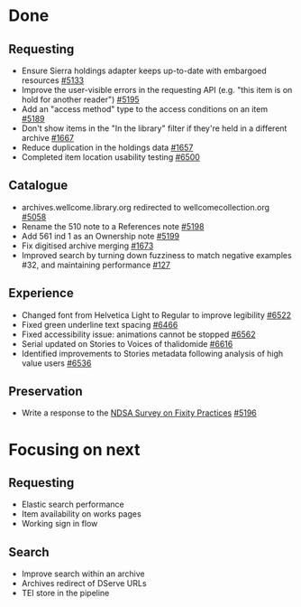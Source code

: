 # Done

## Requesting
-	Ensure Sierra holdings adapter keeps up-to-date with embargoed resources [#5133](https://github.com/wellcomecollection/platform/issues/5133)
-	Improve the user-visible errors in the requesting API (e.g. "this item is on hold for another reader") [#5195](https://github.com/wellcomecollection/platform/issues/5195)
-	Add an "access method" type to the access conditions on an item [#5189](https://github.com/wellcomecollection/platform/issues/5189)
-	Don't show items in the "In the library" filter if they're held in a different archive [#1667](https://github.com/wellcomecollection/catalogue-pipeline/pull/1667)
-	Reduce duplication in the holdings data [#1657](https://github.com/wellcomecollection/catalogue-pipeline/pull/1657)
-	Completed item location usability testing [#6500](https://github.com/wellcomecollection/wellcomecollection.org/issues/6500)


## Catalogue
-	archives.wellcome.library.org redirected to wellcomecollection.org [#5058](https://github.com/wellcomecollection/platform/issues/5058)
-	Rename the 510 note to a References note [#5198](https://github.com/wellcomecollection/platform/issues/5198)
-	Add 561 ind 1 as an Ownership note [#5199](https://github.com/wellcomecollection/platform/issues/5199)
-	Fix digitised archive merging [#1673](https://github.com/wellcomecollection/catalogue-pipeline/pull/1673)
-	Improved search by turning down fuzziness to match negative examples #32, and maintaining performance [#127](https://github.com/wellcomecollection/catalogue-api/issues/127)


## Experience
-	Changed font from Helvetica Light to Regular to improve legibility [#6522](https://github.com/wellcomecollection/wellcomecollection.org/issues/6522)
-	Fixed green underline text spacing [#6466](https://github.com/wellcomecollection/wellcomecollection.org/issues/6466)
-	Fixed accessibility issue: animations cannot be stopped [#6562](https://github.com/wellcomecollection/wellcomecollection.org/issues/6562)
-	Serial updated on Stories to Voices of thalidomide [#6616](https://github.com/wellcomecollection/wellcomecollection.org/pull/6616)
-	Identified improvements to Stories metadata following analysis of high value users [#6536](https://github.com/wellcomecollection/wellcomecollection.org/issues/6536)


## Preservation
-	Write a response to the [NDSA Survey on Fixity Practices](https://www.diglib.org/its-here-the-2021-ndsa-fixity-survey/) [#5196](https://github.com/wellcomecollection/platform/issues/5196)

# Focusing on next
## Requesting
-	Elastic search performance
-	Item availability on works pages
-	Working sign in flow

## Search
-	Improve search within an archive
-	Archives redirect of DServe URLs
-	TEI store in the pipeline
